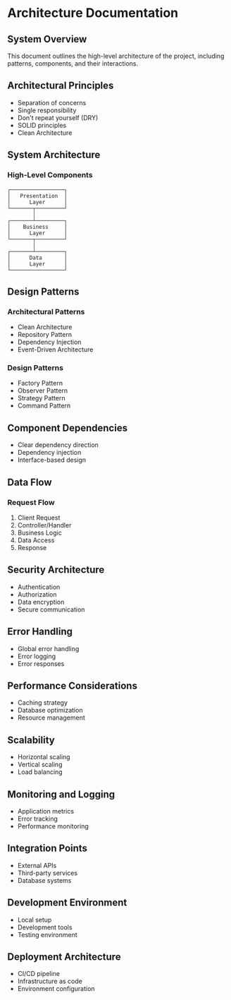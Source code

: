 # Architecture Documentation

## System Overview
This document outlines the high-level architecture of the project, including patterns, components, and their interactions.

## Architectural Principles
- Separation of concerns
- Single responsibility
- Don't repeat yourself (DRY)
- SOLID principles
- Clean Architecture

## System Architecture
### High-Level Components
```
┌─────────────────┐
│   Presentation  │
│      Layer      │
└───────┬─────────┘
        │
┌───────┴─────────┐
│    Business     │
│      Layer      │
└───────┬─────────┘
        │
┌───────┴─────────┐
│      Data       │
│      Layer      │
└─────────────────┘
```

## Design Patterns
### Architectural Patterns
- Clean Architecture
- Repository Pattern
- Dependency Injection
- Event-Driven Architecture

### Design Patterns
- Factory Pattern
- Observer Pattern
- Strategy Pattern
- Command Pattern

## Component Dependencies
- Clear dependency direction
- Dependency injection
- Interface-based design

## Data Flow
### Request Flow
1. Client Request
2. Controller/Handler
3. Business Logic
4. Data Access
5. Response

## Security Architecture
- Authentication
- Authorization
- Data encryption
- Secure communication

## Error Handling
- Global error handling
- Error logging
- Error responses

## Performance Considerations
- Caching strategy
- Database optimization
- Resource management

## Scalability
- Horizontal scaling
- Vertical scaling
- Load balancing

## Monitoring and Logging
- Application metrics
- Error tracking
- Performance monitoring

## Integration Points
- External APIs
- Third-party services
- Database systems

## Development Environment
- Local setup
- Development tools
- Testing environment

## Deployment Architecture
- CI/CD pipeline
- Infrastructure as code
- Environment configuration 
